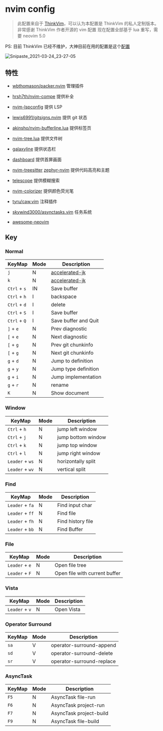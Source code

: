 # nvim config

> 此配置来自于
> [ThinkVim](https://github.com/hardcoreplayers/ThinkVim)，可以认为本配置是
> ThinkVim 的私人定制版本。非常感谢 ThinkVim 作者开源的 vim 配置
> 现在配置全部基于 lua 重写，需要 neovim 5.0

PS: 目前 ThinkVim 已经不维护，大神目前在用的配置是这个[配置](https://github.com/glepnir/nvim)

![Snipaste_2021-03-24_23-27-05](https://user-images.githubusercontent.com/19209958/112338634-ea43f680-8cf9-11eb-8df9-04f9d9a11532.png)

## 特性

- [wbthomason/packer.nvim](https://github.com/wbthomason/packer.nvim) 管理插件
- [hrsh7th/nvim-compe](https://github.com/hrsh7th/nvim-compe) 提供补全
- [nvim-lspconfig](https://github.com/neovim/nvim-lspconfig) 提供 LSP
- [lewis6991/gitsigns.nvim](https://github.com/lewis6991/gitsigns.nvim) 提供 git 状态
- [akinsho/nvim-bufferline.lua](https://github.com/akinsho/nvim-bufferline.lua) 提供标签页
- [nvim-tree.lua](https://github.com/kyazdani42/nvim-tree.lua) 提供文件树
- [galaxyline](https://github.com/glepnir/galaxyline.nvim) 提供状态栏
- [dashboard](https://github.com/glepnir/dashboard-nvim) 提供首屏画面
- [nvim-treesitter](https://github.com/nvim-treesitter/nvim-treesitter)
  [zephyr-nvim](https://github.com/glepnir/zephyr-nvim) 提供代码高亮和主题
- [telescope](https://github.com/nvim-telescope/telescope.nvim) 提供模糊搜索
- [nvim-colorizer](https://github.com/norcalli/nvim-colorizer.lua) 提供颜色荧光笔
- [tyru/caw.vim](https://github.com/tyru/caw.vim) 注释插件
- [skywind3000/asynctasks.vim](https://github.com/skywind3000/asynctasks.vim) 任务系统

- [awesome-neovim](https://github.com/rockerBOO/awesome-neovim)

## Key

### Normal

| KeyMap       | Mode | Description                                               |
| ------------ | ---- | --------------------------------------------------------- |
| `j`          | N    | [accelerated-jk](https://github.com/rhysd/accelerated-jk) |
| `k`          | N    | [accelerated-jk](https://github.com/rhysd/accelerated-jk) |
| `Ctrl` + `s` | IN   | Save buffer                                               |
| `Ctrl` + `h` | I    | backspace                                                 |
| `Ctrl` + `d` | I    | delete                                                    |
| `Ctrl` + `S` | I    | Save buffer                                               |
| `Ctrl` + `Q` | I    | Save buffer and Quit                                      |
| `]` + `e`    | N    | Prev diagnostic                                           |
| `[` + `e`    | N    | Next diagnostic                                           |
| `[` + `g`    | N    | Prev git chunkinfo                                        |
| `[` + `g`    | N    | Next git chunkinfo                                        |
| `g` + `d`    | N    | Jump to definition                                        |
| `g` + `y`    | N    | Jump type definition                                      |
| `g` + `i`    | N    | Jump implementation                                       |
| `g` + `r`    | N    | rename                                                    |
| `K`          | N    | Show document                                             |

### Window

| KeyMap          | Mode | Description        |
| --------------- | ---- | ------------------ |
| `Ctrl` + `h`    | N    | jump left window   |
| `Ctrl` + `j`    | N    | jump bottom window |
| `Ctrl` + `k`    | N    | jump top window    |
| `Ctrl` + `l`    | N    | jump right window  |
| `Leader` + `ws` | N    | horizontally split |
| `Leader` + `wv` | N    | vertical split     |

### Find

| KeyMap          | Mode | Description       |
| --------------- | ---- | ----------------- |
| `Leader` + `fa` | N    | Find input char   |
| `Leader` + `ff` | N    | Find file         |
| `Leader` + `fh` | N    | Find history file |
| `Leader` + `bb` | N    | Find Buffer       |

### File

| KeyMap         | Mode | Description                   |
| -------------- | ---- | ----------------------------- |
| `Leader` + `e` | N    | Open file tree                |
| `Leader` + `F` | N    | Open file with current buffer |

### Vista

| KeyMap         | Mode | Description |
| -------------- | ---- | ----------- |
| `Leader` + `v` | N    | Open Vista  |

### Operator Surround

| KeyMap | Mode | Description               |
| ------ | ---- | ------------------------- |
| `sa`   | V    | operator-surround-append  |
| `sd`   | V    | operator-surround-delete  |
| `sr`   | V    | operator-surround-replace |

### AsyncTask

| KeyMap | Mode | Description             |
| ------ | ---- | ----------------------- |
| `F5`   | N    | AsyncTask file-run      |
| `F6`   | N    | AsyncTask project-run   |
| `F7`   | N    | AsyncTask project-build |
| `F9`   | N    | AsyncTask file-build    |
